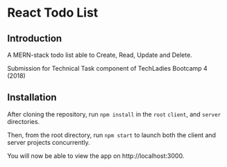 # React Todo List

## Introduction
A MERN-stack todo list able to Create, Read, Update and Delete.

Submission for Technical Task component of TechLadies Bootcamp 4 (2018)

## Installation
After cloning the repository, run `npm install` in the
`root` `client`, and `server` directories.

Then, from the root directory, run `npm start` to launch both the client and server projects concurrently.

You will now be able to view the app on http://localhost:3000.

